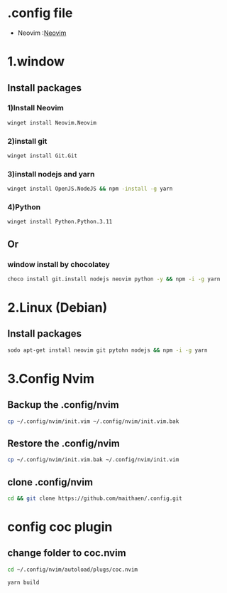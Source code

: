 # .config file

* Neovim         :[Neovim](https://github.com/maithaen/.config/tree/main/nvim)


# 1.window
## Install packages
### 1)Install Neovim
```bash
winget install Neovim.Neovim
```
### 2)install git
```bash
winget install Git.Git
```
### 3)install nodejs and yarn
```bash
winget install OpenJS.NodeJS && npm -install -g yarn
```
### 4)Python
```bash
winget install Python.Python.3.11
```
## Or
### window install by chocolatey 
```bash
choco install git.install nodejs neovim python -y && npm -i -g yarn
```
# 2.Linux (Debian)
## Install packages
```bash
sodo apt-get install neovim git pytohn nodejs && npm -i -g yarn
```
# 3.Config Nvim
## Backup the .config/nvim
```bash
cp ~/.config/nvim/init.vim ~/.config/nvim/init.vim.bak
```
## Restore the .config/nvim
```bash
cp ~/.config/nvim/init.vim.bak ~/.config/nvim/init.vim
```
## clone .config/nvim
```bash
cd && git clone https://github.com/maithaen/.config.git
```

# config coc plugin
## change folder to coc.nvim
```bash
cd ~/.config/nvim/autoload/plugs/coc.nvim
```
```bash
yarn build
```




